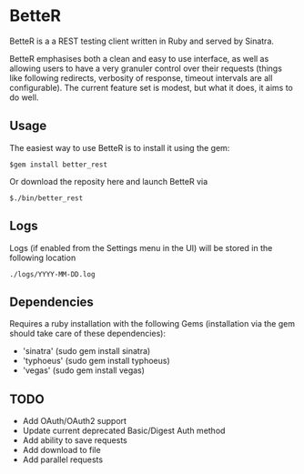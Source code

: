 # BetteR

BetteR is a a REST testing client written in Ruby and served by Sinatra. 

BetteR emphasises both a clean and easy to use interface, as well as allowing users to have a very granuler control over their requests (things like following redirects, verbosity of response, timeout intervals are all configurable). The current feature set is modest, but what it does, it aims to do well.

## Usage

The easiest way to use BetteR is to install it using the gem:

    $gem install better_rest

Or download the reposity here and launch BetteR via

    $./bin/better_rest
    
## Logs

Logs (if enabled from the Settings menu in the UI) will be stored in the following location

    ./logs/YYYY-MM-DD.log

## Dependencies

Requires a ruby installation with the following Gems (installation via the gem should take care of these dependencies):
- 'sinatra' (sudo gem install sinatra)
- 'typhoeus' (sudo gem install typhoeus)
- 'vegas' (sudo gem install vegas)

## TODO

* Add OAuth/OAuth2 support
* Update current deprecated Basic/Digest Auth method
* Add ability to save requests
* Add download to file
* Add parallel requests
